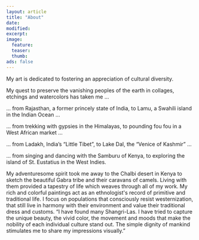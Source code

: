 ```yaml
---
layout: article
title: "About"
date: 
modified:
excerpt:
image:
  feature:
  teaser:
  thumb:
ads: false
---
```



My art is dedicated to fostering an appreciation of cultural diversity.

My quest to preserve the vanishing peoples of the earth in collages, etchings and watercolors has taken me ...

... from Rajasthan, a former princely state of India, to Lamu, a Swahili island in the Indian Ocean ...

... from trekking with gypsies in the Himalayas, to pounding fou fou in a West African market ...

... from Ladakh, India’s “Little Tibet”, to Lake Dal, the “Venice of Kashmir” ...

... from singing and dancing with the Samburu of Kenya, to exploring the island of St. Eustatius in the West Indies.

My adventuresome spirit took me away to the Chalbi desert in Kenya to sketch the beautiful Gabra tribe and their caravans of camels. Living with them provided a tapestry of life which weaves through all of my work.
My rich and colorful paintings act as an ethnologist's record of primitive and traditional life. I focus on populations that consciously resist westernization, that still live in harmony with their environment and value their traditional dress and customs.
“I have found many Shangri-Las. I have tried to capture the unique beauty, the vivid color, the movement and moods that make the nobility of each individual culture stand out. The simple dignity of mankind stimulates me to share my impressions visually.”
